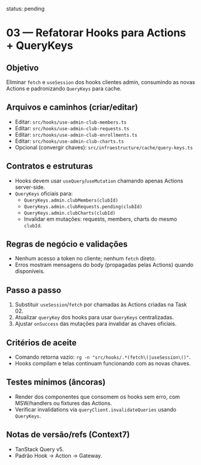 status: pending

# 03 — Refatorar Hooks para Actions + QueryKeys

## Objetivo
Eliminar `fetch` e `useSession` dos hooks clientes admin, consumindo as novas Actions e padronizando `QueryKeys` para cache.

## Arquivos e caminhos (criar/editar)
- Editar: `src/hooks/use-admin-club-members.ts`
- Editar: `src/hooks/use-admin-club-requests.ts`
- Editar: `src/hooks/use-admin-club-enrollments.ts`
- Editar: `src/hooks/use-admin-club-charts.ts`
- Opcional (convergir chaves): `src/infraestructure/cache/query-keys.ts`

## Contratos e estruturas
- Hooks devem usar `useQuery`/`useMutation` chamando apenas Actions server-side.
- `QueryKeys` oficiais para:
  - `QueryKeys.admin.clubMembers(clubId)`
  - `QueryKeys.admin.clubRequests.pending(clubId)`
  - `QueryKeys.admin.clubCharts(clubId)`
  - Invalidar em mutações: requests, members, charts do mesmo `clubId`.

## Regras de negócio e validações
- Nenhum acesso a token no cliente; nenhum `fetch` direto.
- Erros mostram mensagens do body (propagadas pelas Actions) quando disponíveis.

## Passo a passo
1) Substituir `useSession`/`fetch` por chamadas às Actions criadas na Task 02.
2) Atualizar `queryKey` dos hooks para usar `QueryKeys` centralizadas.
3) Ajustar `onSuccess` das mutações para invalidar as chaves oficiais.

## Critérios de aceite
- Comando retorna vazio: `rg -n "src/hooks/.*(fetch\(|useSession\()"`.
- Hooks compilam e telas continuam funcionando com as novas chaves.

## Testes mínimos (âncoras)
- Render dos componentes que consomem os hooks sem erro, com MSW/handlers ou fixtures das Actions.
- Verificar invalidations via `queryClient.invalidateQueries` usando `QueryKeys`.

## Notas de versão/refs (Context7)
- TanStack Query v5.
- Padrão Hook → Action → Gateway.

